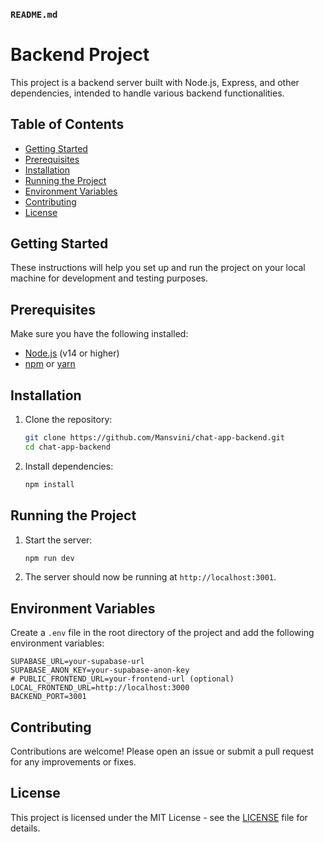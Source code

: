 ### `README.md`

# Backend Project

This project is a backend server built with Node.js, Express, and other dependencies, intended to handle various backend functionalities.

## Table of Contents

- [Getting Started](#getting-started)
- [Prerequisites](#prerequisites)
- [Installation](#installation)
- [Running the Project](#running-the-project)
- [Environment Variables](#environment-variables)
- [Contributing](#contributing)
- [License](#license)

## Getting Started

These instructions will help you set up and run the project on your local machine for development and testing purposes.

## Prerequisites

Make sure you have the following installed:

- [Node.js](https://nodejs.org/) (v14 or higher)
- [npm](https://www.npmjs.com/) or [yarn](https://yarnpkg.com/)

## Installation

1. Clone the repository:

   ```sh
   git clone https://github.com/Mansvini/chat-app-backend.git
   cd chat-app-backend
   ```

2. Install dependencies:

   ```sh
   npm install
   ```

## Running the Project

1. Start the server:

   ```sh
   npm run dev
   ```

2. The server should now be running at `http://localhost:3001`.

## Environment Variables

Create a `.env` file in the root directory of the project and add the following environment variables:

```plaintext
SUPABASE_URL=your-supabase-url
SUPABASE_ANON_KEY=your-supabase-anon-key
# PUBLIC_FRONTEND_URL=your-frontend-url (optional)
LOCAL_FRONTEND_URL=http://localhost:3000
BACKEND_PORT=3001
```

## Contributing

Contributions are welcome! Please open an issue or submit a pull request for any improvements or fixes.

## License

This project is licensed under the MIT License - see the [LICENSE](LICENSE) file for details.